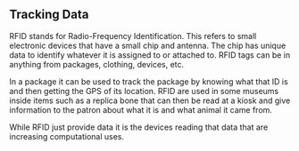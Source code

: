 ## Tracking Data

RFID stands for Radio-Frequency Identification. This refers to small electronic devices that have a small chip and antenna. The chip has unique data to identify whatever it is assigned to or attached to.  RFID tags can be in anything from packages, clothing, devices, etc.  

In a package it can be used to track the package by knowing what that ID is and then getting the GPS of its location.  RFID are used in some museums inside items such as a replica bone that can then be read at a kiosk and give information to the patron about what it is and what animal it came from.  

While RFID just provide data it is the devices reading that data that are increasing computational uses.  



